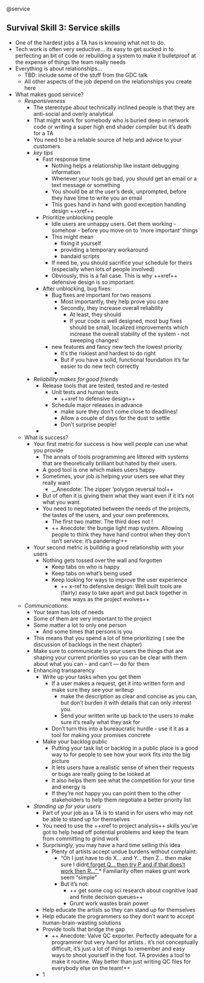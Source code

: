 @service
## Survival Skill 3: Service skills
* One of the hardest jobs a TA has is knowing what not to do.
* Tech work is often very seductive… its easy to get sucked in to perfecting an bit of code or rebuilding a system to make it bulletproof at the expense of things the team really needs
* Everything is about relationships…
	* TBD: include some of the stuff from the GDC talk 
	* All other aspects of the job depend on the relationships you create here
* What makes good service?
	* _Responsiveness_
		* The stereotype about technically inclined people is that they are anti-social and overly analytical
		* That might work for somebody who is buried deep in network code or writing a super high end shader compiler but it’s death for a TA
		* You need to be a reliable source of help and advice to your customers
		* _key tips_
			* Fast response time
				* Nothing helps a relationship like instant debugging information
				* Whenever your tools go bad, you should get an email or a text message or something
				* You should be at the user’s desk, unprompted, before they have time to write you an email
				* This goes hand in hand with good exception handling design ++xref++
			* Prioritize unblocking people
				* Idle users are unhappy users. Get them working - somehow - before you move on to ‘more important’ things
				* This might mean 
					* fixing it yourself
					* providing a temporary workaround
					* bandaid scripts
				* If need be, you should sacrifice your schedule for theirs (especially when lots of people involved)
				* Obviously, this is a fail case. This is why ++xref++ defensive design is so important.
			* After unblocking, bug fixes:
				* Bug fixes are important for two reasons
					* Most importantly, they help prove you care
					* Secondly, they increase overall reliability
						* At least, they should
						* If your code is well designed, most bug fixes should be small, localized improvements which increase the overall stability of the system - not sweeping changes!
				* new features and fancy new tech the lowest priority
					* It’s the riskiest and hardest to do right
					* But if you have a solid, functional foundation it’s far easier to do new tech correctly
					* 
		* _Reliability makes for good friends_
			* Release tools that are tested, tested and re-tested
				* Unit tests and human tests
					* ++xref to defensive design++
				* Schedule major releases in advance
					* make sure they don’t come close to deadlines!
					* Allow a couple of days for the dust to settle
					* Don’t surprise people!
			* 
	* What is success? 
		* Your first metric for success is how well people can use what you provide
			* The annals of tools programming are littered with systems that are theoretically brilliant but hated by their users.
			* A good tool is one which makes users happy
			* Sometimes, your job is helping your users see what they really want 
				* __Anecdote: The zipper ‘polygon reversal tool++
			* But of often it is giving them what they want even if it it’s not what you want.
			* You need to negotiated between the needs of the projects, the tastes of the users, and your own preferences.
				* The first two matter. The third does not !
				* ++ Anecdote: the bungie light map system.  Allowing people to think they have hand control when they don’t isn’t service: it’s pandering!++
		* Your second metric is building a good relationship with your users
			* Nothing gets tossed over the wall and forgotten
				* Keep tabs on who is happy
				* Keep tabs on what’s being used
				* Keep looking for ways to improve the user experience 
					* ++ x-ref  to defensive design: Well built tools are (fairly) easy to take apart and put back together in new ways as the project evolves++
	* _Communications_:
		* Your team has lots of needs
		* Some of them are very important to the project
		* Some matter a lot to only one person
			* And some times that persons is you
		* This means that you spend a lot of time prioritizing ( see the discussion of backlogs in the next chapter)
		* Make sure to communicate to your users the things that are shaping your current priorities so you can be clear with them about what you can - and can’t — do for them
		* Enhancing transparency
			* Write up your tasks when you get them
				* If a user makes a request, get it into written form and make sure they see your writeup
					* make the description as clear and concise as you can, but don’t burden it with details that can only interest you.
					* Send your written write up back to the users to make sure it’s really what they ask for
				* Don’t turn this into a bureaucratic hurdle - use it it as a tool for making your promises concrete
			* Make your backlog public
				* Putting your task list or backlog in a public place is a good way to for people to see how your work fits into the big picture
				* It lets users have a realistic sense of when their requests or bugs are really going to be looked at
				* It also helps them see what the competition for your time and energy is
				* If they’re not happy you can point them to the other stakeholders to help them negotiate a better priority list
		* _Standing up for your users_ 
			* Part of your job as a TA is to stand in for users who may not be able to stand up for themselves
			* You need to use the ++xref to project analysis++ skills you’ve got to help head off potential problems and keep the team from committing to grind work
			* Surprisingly, you may have a hard time selling this idea
				* Plenty of artists accept undue burdens without complaint:
					* “Oh I just have to do X… and Y… then Z… then make sure I didn[t forget Q… then try P and if that does’t work then R…” 
						]()* Familiarity often makes grunt work seem “simple”
					* But it’s not:
						* ++ get some cog sci research about cognitive load and finite decision queues++
						* Grunt work wastes brain power
			* Help educate the artists so they can stand up for themselves
			* Help educate the programmers so they don’t want to accept human-brain-wasting solutions 
			* Provide tools that bridge the gap
				* ++ Anecdote: Valve QC exporter.  Perfectly adequate for a programmer but very hard for artists.. it’s not conceptually difficult, it’s just a lot of things to remember and easy ways to shoot yourself in the foot.  TA provides a tool to make it routine.  Way better than just writing QC files for everybody else on the team!++
			*  1

